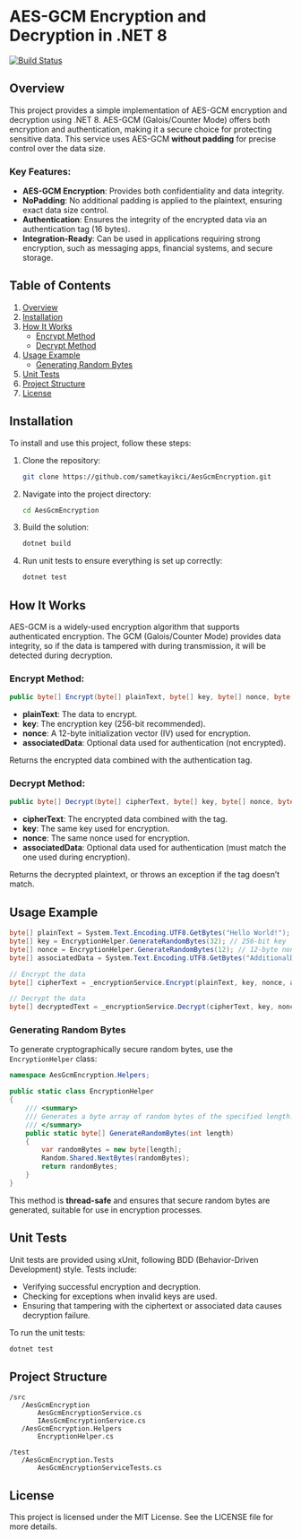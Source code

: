 
# AES-GCM Encryption and Decryption in .NET 8
[![Build Status](https://github.com/sametkayikci/AesGcmEncryption/actions/workflows/ci.yml/badge.svg)](https://github.com/sametkayikci/AesGcmEncryption/actions)



## Overview

This project provides a simple implementation of AES-GCM encryption and decryption using .NET 8. AES-GCM (Galois/Counter Mode) offers both encryption and authentication, making it a secure choice for protecting sensitive data. This service uses AES-GCM **without padding** for precise control over the data size.

### Key Features:
- **AES-GCM Encryption**: Provides both confidentiality and data integrity.
- **NoPadding**: No additional padding is applied to the plaintext, ensuring exact data size control.
- **Authentication**: Ensures the integrity of the encrypted data via an authentication tag (16 bytes).
- **Integration-Ready**: Can be used in applications requiring strong encryption, such as messaging apps, financial systems, and secure storage.

## Table of Contents

1. [Overview](#overview)
2. [Installation](#installation)
3. [How It Works](#how-it-works)
    - [Encrypt Method](#encrypt-method)
    - [Decrypt Method](#decrypt-method)
4. [Usage Example](#usage-example)
    - [Generating Random Bytes](#generating-random-bytes)
5. [Unit Tests](#unit-tests)
6. [Project Structure](#project-structure)
7. [License](#license)

## Installation

To install and use this project, follow these steps:

1. Clone the repository:
    ```bash
    git clone https://github.com/sametkayikci/AesGcmEncryption.git
    ```

2. Navigate into the project directory:
    ```bash
    cd AesGcmEncryption
    ```

3. Build the solution:
    ```bash
    dotnet build
    ```

4. Run unit tests to ensure everything is set up correctly:
    ```bash
    dotnet test
    ```

## How It Works

AES-GCM is a widely-used encryption algorithm that supports authenticated encryption. The GCM (Galois/Counter Mode) provides data integrity, so if the data is tampered with during transmission, it will be detected during decryption.

### Encrypt Method:
```csharp
public byte[] Encrypt(byte[] plainText, byte[] key, byte[] nonce, byte[] associatedData)
```
- **plainText**: The data to encrypt.
- **key**: The encryption key (256-bit recommended).
- **nonce**: A 12-byte initialization vector (IV) used for encryption.
- **associatedData**: Optional data used for authentication (not encrypted).

Returns the encrypted data combined with the authentication tag.

### Decrypt Method:
```csharp
public byte[] Decrypt(byte[] cipherText, byte[] key, byte[] nonce, byte[] associatedData)
```
- **cipherText**: The encrypted data combined with the tag.
- **key**: The same key used for encryption.
- **nonce**: The same nonce used for encryption.
- **associatedData**: Optional data used for authentication (must match the one used during encryption).

Returns the decrypted plaintext, or throws an exception if the tag doesn’t match.

## Usage Example

```csharp
byte[] plainText = System.Text.Encoding.UTF8.GetBytes("Hello World!");
byte[] key = EncryptionHelper.GenerateRandomBytes(32); // 256-bit key
byte[] nonce = EncryptionHelper.GenerateRandomBytes(12); // 12-byte nonce
byte[] associatedData = System.Text.Encoding.UTF8.GetBytes("AdditionalData");

// Encrypt the data
byte[] cipherText = _encryptionService.Encrypt(plainText, key, nonce, associatedData);

// Decrypt the data
byte[] decryptedText = _encryptionService.Decrypt(cipherText, key, nonce, associatedData);
```

### Generating Random Bytes

To generate cryptographically secure random bytes, use the `EncryptionHelper` class:

```csharp
namespace AesGcmEncryption.Helpers;

public static class EncryptionHelper
{
    /// <summary>
    /// Generates a byte array of random bytes of the specified length.
    /// </summary>
    public static byte[] GenerateRandomBytes(int length)
    {
        var randomBytes = new byte[length];
        Random.Shared.NextBytes(randomBytes);
        return randomBytes;
    }
}
```

This method is **thread-safe** and ensures that secure random bytes are generated, suitable for use in encryption processes.

## Unit Tests

Unit tests are provided using xUnit, following BDD (Behavior-Driven Development) style. Tests include:
- Verifying successful encryption and decryption.
- Checking for exceptions when invalid keys are used.
- Ensuring that tampering with the ciphertext or associated data causes decryption failure.

To run the unit tests:
```bash
dotnet test
```

## Project Structure

```
/src
   /AesGcmEncryption
       AesGcmEncryptionService.cs
       IAesGcmEncryptionService.cs
   /AesGcmEncryption.Helpers
       EncryptionHelper.cs

/test
   /AesGcmEncryption.Tests
       AesGcmEncryptionServiceTests.cs
```

## License

This project is licensed under the MIT License. See the LICENSE file for more details.
